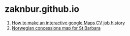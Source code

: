 zaknbur.github.io
=================

1. [How to make an interactive google Maps CV job history](../../cv-jobs/cv-job-map.html)
2. [Norwegian concessions map for St Barbara](../../norway/README.md)

